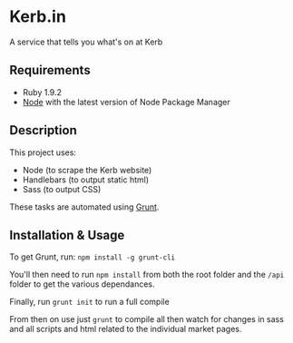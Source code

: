 Kerb.in
===========

A service that tells you what's on at Kerb

## Requirements
* Ruby 1.9.2
* [Node](http://nodejs.org) with the latest version of Node Package Manager

## Description

This project uses:

* Node (to scrape the Kerb website)
* Handlebars (to output static html)
* Sass (to output CSS) 

These tasks are automated using [Grunt](http://gruntjs.com/).

## Installation & Usage

To get Grunt, run: `npm install -g grunt-cli`

You'll then need to run `npm install` from both the root folder and the `/api` folder to get the various dependances.

Finally, run `grunt init` to run a full compile

From then on use just `grunt` to compile all then watch for changes in sass and all scripts and html related to the individual market pages.